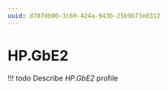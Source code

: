 ```yaml
---
uuid: d707db00-3c69-424a-943b-25b9b73e8312
---
```



# HP.GbE2


<!-- prettier-ignore -->
!!! todo
    Describe *HP.GbE2* profile

